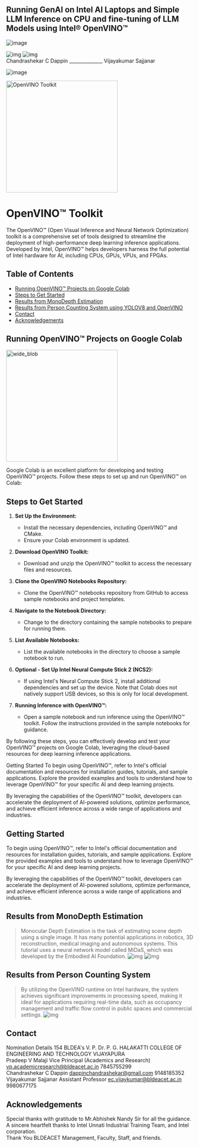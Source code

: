 ## Running GenAI on Intel AI Laptops and Simple LLM Inference on CPU and fine-tuning of LLM Models using Intel® OpenVINO™  
![image](https://github.com/user-attachments/assets/50586013-aeb2-453f-bd8c-008b05fe1c7f)

![img](https://github.com/vjkr/openVINO-depth-estimation/blob/main/notebooks/vision-monodepth/teamlead.png) ![img](https://github.com/vjkr/openVINO-depth-estimation/blob/main/notebooks/vision-monodepth/mentor.png)  
Chandrashekar C Dappin         ______________               Vijayakumar Sajjanar


![image](https://github.com/user-attachments/assets/844e64e9-8b7a-4b02-ac61-2e0cd0bd6621)

<img src="https://github.com/Chandrashekar-Dappin/Open-vino-Chatbot/assets/172174440/c7f674a1-e928-4925-b091-f9a73d8bd584" alt="OpenVINO Toolkit" width="300"/>

# OpenVINO™ Toolkit

The OpenVINO™ (Open Visual Inference and Neural Network Optimization) toolkit is a comprehensive set of tools designed to streamline the deployment of high-performance deep learning inference applications. Developed by Intel, OpenVINO™ helps developers harness the full potential of Intel hardware for AI, including CPUs, GPUs, VPUs, and FPGAs.
## Table of Contents
- [Running OpenVINO™ Projects on Google Colab](#Running-OpenVINO™-Projects-on-Google-Colab)
- [Steps to Get Started](#Steps-to-Get-Started)
- [Results from MonoDepth Estimation](#Results-from-MonoDepth-Estimation)
- [Results from Person Counting System using YOLOV8 and OpenVINO](#Results-from-Person-Counting-System)
- [Contact](#contact)
- [Acknowledgements](#acknowledgements)



## Running OpenVINO™ Projects on Google Colab
<img src="https://github.com/Chandrashekar-Dappin/Open-vino-Chatbot/assets/172174440/da2a14d1-25f6-44f1-acb9-549743402c08" alt="wide_blob" width="300"/>

Google Colab is an excellent platform for developing and testing OpenVINO™ projects. Follow these steps to set up and run OpenVINO™ on Colab:

## Steps to Get Started

1. **Set Up the Environment:**
   - Install the necessary dependencies, including OpenVINO™ and CMake.
   - Ensure your Colab environment is updated.

2. **Download OpenVINO Toolkit:**
   - Download and unzip the OpenVINO™ toolkit to access the necessary files and resources.

3. **Clone the OpenVINO Notebooks Repository:**
   - Clone the OpenVINO™ notebooks repository from GitHub to access sample notebooks and project templates.

4. **Navigate to the Notebook Directory:**
   - Change to the directory containing the sample notebooks to prepare for running them.

5. **List Available Notebooks:**
   - List the available notebooks in the directory to choose a sample notebook to run.

6. **Optional - Set Up Intel Neural Compute Stick 2 (NCS2):**
   - If using Intel's Neural Compute Stick 2, install additional dependencies and set up the device. Note that Colab does not natively support USB devices, so this is only for local development.

7. **Running Inference with OpenVINO™:**
   - Open a sample notebook and run inference using the OpenVINO™ toolkit. Follow the instructions provided in the sample notebooks for guidance.

By following these steps, you can effectively develop and test your OpenVINO™ projects on Google Colab, leveraging the cloud-based resources for deep learning inference applications.

Getting Started
To begin using OpenVINO™, refer to Intel's official documentation and resources for installation guides, tutorials, and sample applications. Explore the provided examples and tools to understand how to leverage OpenVINO™ for your specific AI and deep learning projects.

By leveraging the capabilities of the OpenVINO™ toolkit, developers can accelerate the deployment of AI-powered solutions, optimize performance, and achieve efficient inference across a wide range of applications and industries.

## Getting Started

To begin using OpenVINO™, refer to Intel's official documentation and resources for installation guides, tutorials, and sample applications. Explore the provided examples and tools to understand how to leverage OpenVINO™ for your specific AI and deep learning projects.

By leveraging the capabilities of the OpenVINO™ toolkit, developers can accelerate the deployment of AI-powered solutions, optimize performance, and achieve efficient inference across a wide range of applications and industries.

## Results from MonoDepth Estimation

> Monocular Depth Estimation is the task of estimating scene depth using a single image.
> It has many potential applications in robotics, 3D reconstruction, medical imaging and autonomous systems.
> This tutorial uses a neural network model called MiDaS, which was developed by the Embodied AI Foundation.
![img](https://github.com/vjkr/openVINO-depth-estimation/blob/main/notebooks/vision-monodepth/download%20(3).png)
![img](https://github.com/vjkr/openVINO-depth-estimation/blob/main/notebooks/vision-monodepth/download%20(4).png)
## Results from Person Counting System
>By utilizing the OpenVINO runtime on Intel hardware,
>the system achieves significant improvements in processing speed,
>making it ideal for applications requiring real-time data,
>such as occupancy management and traffic flow control in public spaces
>and commercial settings.
![img](https://github.com/vjkr/openVINO-depth-estimation/blob/main/notebooks/vision-monodepth/download%20(5).png)

## Contact
Nomination Details
154	BLDEA's V. P. Dr. P. G. HALAKATTI COLLEGE OF ENGINEERING AND TECHNOLOGY VIJAYAPURA  
Pradeep V Malaji	Vice Principal (Academics and Research)	vp.academicresearch@bldeacet.ac.in	7845755299  
Chandrashekar C Dappin	dappinchandrashekar@gmail.com	9148185352  
Vijayakumar Sajjanar	Assistant Professor ec.vijaykumar@bldeacet.ac.in	9980677175  

## Acknowledgements
Special thanks with gratitude to Mr.Abhishek Nandy Sir for all the guidance.  
A sincere heartfelt thanks to Intel Unnati Industrial Training Team, and Intel corporation.  
Thank You BLDEACET Management, Faculty, Staff, and friends.  
